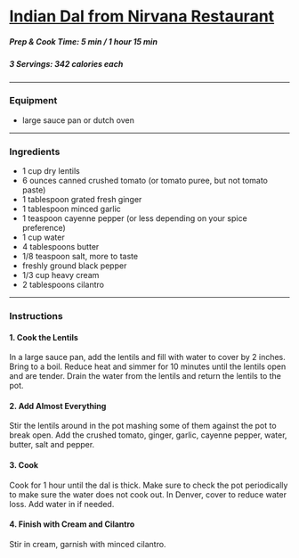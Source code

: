 # [Indian Dal from Nirvana Restaurant](https://steamykitchen.com/10989-indian-dal-nirvana.html) 
 
 ##### Prep & Cook Time: 5 min / 1 hour 15 min
 ##### 3 Servings: 342 calories each 

-------------------- 
### Equipment  
* large sauce pan or dutch oven
------------------- 
### Ingredients
* 1 cup dry lentils
* 6 ounces canned crushed tomato (or tomato puree, but not tomato paste)
* 1 tablespoon grated fresh ginger
* 1 tablespoon minced garlic
* 1 teaspoon cayenne pepper (or less depending on your spice preference)
* 1 cup water
* 4 tablespoons butter
* 1/8 teaspoon salt, more to taste
* freshly ground black pepper
* 1/3 cup heavy cream
* 2 tablespoons cilantro 
------------------ 
### Instructions 

#### 1. Cook the Lentils 
In a large sauce pan, add the lentils and fill with water to cover by 2 inches. Bring to a boil. 
Reduce heat and simmer for 10 minutes until the lentils open and are tender. 
Drain the water from the lentils and return the lentils to the pot.

#### 2. Add Almost Everything 
Stir the lentils around in the pot mashing some of them against the pot to break open. 
Add the crushed tomato, ginger, garlic, cayenne pepper, water, butter, salt and pepper.

#### 3. Cook 
Cook for 1 hour until the dal is thick. Make sure to check the pot periodically to make sure the water does not cook out. 
In Denver, cover to reduce water loss. Add water in if needed.

#### 4. Finish with Cream and Cilantro 
Stir in cream, garnish with minced cilantro.
